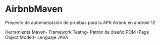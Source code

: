 # AirbnbMaven
Proyecto de automatización de pruebas para la APK Airbnb en android 12

Herramienta Maven-
Framework Testng-
Patrón de diseño POM (Page Object Model)-
Lenguaje JAVA

